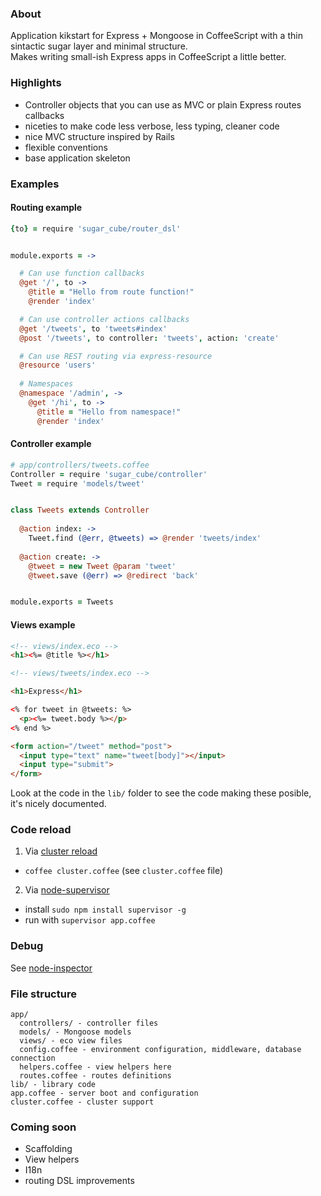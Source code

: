 ### About

Application kikstart for Express + Mongoose in CoffeeScript with a thin sintactic sugar layer and minimal structure.  
Makes writing small-ish Express apps in CoffeeScript a little better.


### Highlights

* Controller objects that you can use as MVC or plain Express routes callbacks
* niceties to make code less verbose, less typing, cleaner code
* nice MVC structure inspired by Rails
* flexible conventions
* base application skeleton


### Examples

#### Routing example

```coffeescript
{to} = require 'sugar_cube/router_dsl'


module.exports = ->

  # Can use function callbacks
  @get '/', to ->
    @title = "Hello from route function!"
    @render 'index'

  # Can use controller actions callbacks
  @get '/tweets', to 'tweets#index'
  @post '/tweets', to controller: 'tweets', action: 'create'

  # Can use REST routing via express-resource
  @resource 'users'
  
  # Namespaces
  @namespace '/admin', ->
    @get '/hi', to ->
      @title = "Hello from namespace!"
      @render 'index'
```


#### Controller example

```coffeescript
# app/controllers/tweets.coffee
Controller = require 'sugar_cube/controller'
Tweet = require 'models/tweet'


class Tweets extends Controller
  
  @action index: ->
    Tweet.find (@err, @tweets) => @render 'tweets/index'
    
  @action create: ->
    @tweet = new Tweet @param 'tweet'
    @tweet.save (@err) => @redirect 'back'


module.exports = Tweets
```


#### Views example

```html
<!-- views/index.eco -->
<h1><%= @title %></h1>
```

```html
<!-- views/tweets/index.eco -->

<h1>Express</h1>

<% for tweet in @tweets: %>
  <p><%= tweet.body %></p>
<% end %>

<form action="/tweet" method="post">
  <input type="text" name="tweet[body]"></input>
  <input type="submit">
</form>
```

Look at the code in the `lib/` folder to see the code making these posible, it's nicely documented.


### Code reload

1. Via [cluster reload](http://learnboost.github.com/cluster/docs/reload.html)
  * `coffee cluster.coffee` (see `cluster.coffee` file)

2. Via [node-supervisor](https://github.com/isaacs/node-supervisor)
  * install `sudo npm install supervisor -g`  
  * run with `supervisor app.coffee`


### Debug

See [node-inspector](https://github.com/dannycoates/node-inspector)


### File structure

```
app/
  controllers/ - controller files
  models/ - Mongoose models
  views/ - eco view files
  config.coffee - environment configuration, middleware, database connection
  helpers.coffee - view helpers here
  routes.coffee - routes definitions
lib/ - library code
app.coffee - server boot and configuration
cluster.coffee - cluster support
```

### Coming soon

* Scaffolding
* View helpers
* I18n
* routing DSL improvements

